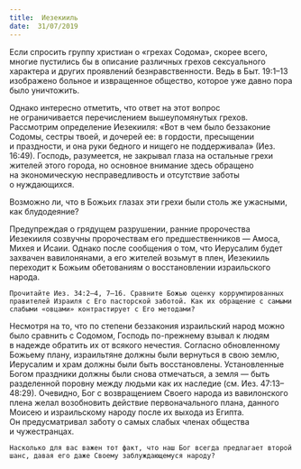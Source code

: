 ```yaml
---
title:  Иезекииль
date:  31/07/2019
---
```


Если спросить группу христиан о «грехах Содома», скорее всего, многие пустились бы в описание различных грехов сексуального характера и других проявлений безнравственности. Ведь в Быт. 19:1–13 изображено больное и извращенное общество, которое уже давно пора было уничтожить.

Однако интересно отметить, что ответ на этот вопрос не ограничивается перечислением вышеупомянутых грехов. Рассмотрим определение Иезекииля: «Вот в чем было беззаконие Содомы, сестры твоей, и дочерей ее: в гордости, пресыщении и праздности, и она руки бедного и нищего не поддерживала» (Иез. 16:49). Господь, разумеется, не закрывал глаза на остальные грехи жителей этого города, но основное внимание здесь обращено на экономическую несправедливость и отсутствие заботы о нуждающихся.

Возможно ли, что в Божьих глазах эти грехи были столь же ужасными, как блудодеяние?

Предупреждая о грядущем разрушении, ранние пророчества Иезекииля созвучны пророчествам его предшественников — Амоса, Михея и Исаии. Однако после сообщения о том, что Иерусалим будет захвачен вавилонянами, а его жителей возьмут в плен, Иезекииль переходит к Божьим обетованиям о восстановлении израильского народа.

`Прочитайте Иез. 34:2–4, 7–16. Сравните Божью оценку коррумпированных правителей Израиля с Его пасторской заботой. Как их обращение с самыми слабыми «овцами» контрастирует с Его методами?`

Несмотря на то, что по степени беззакония израильский народ можно было сравнить с Содомом, Господь по-прежнему взывал к людям в надежде обратить их от всякого нечестия. Согласно обновленному Божьему плану, израильтяне должны были вернуться в свою землю, Иерусалим и храм должны были быть восстановлены. Установленные Богом праздники должны были снова отмечаться, а земля — быть разделенной поровну между людьми как их наследие (см. Иез. 47:13–48:29). Очевидно, Бог с возвращением Своего народа из вавилонского плена желал возобновить действие первоначального плана, данного Моисею и израильскому народу после их выхода из Египта. Он предусматривал заботу о самых слабых членах общества и чужестранцах.

`Насколько для вас важен тот факт, что наш Бог всегда предлагает второй шанс, давая его даже Своему заблуждающемуся народу?`